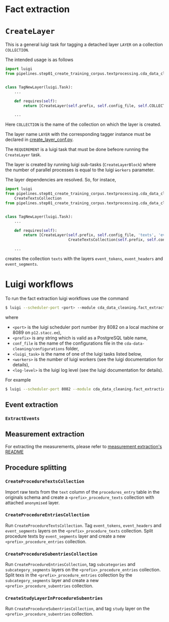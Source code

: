 # Fact extraction

# `CreateLayer`

This is a general luigi task for tagging a detached layer `LAYER` on a collection `COLLECTION`.

The intended usage is as follows

```python
import luigi
from pipelines.step01_create_training_corpus.textprocessing.cda_data_cleaning.fact_extraction import CreateLayer


class TagNewLayer(luigi.Task):
    ...

    def requires(self):
        return [CreateLayer(self.prefix, self.config_file, self.COLLECTION, self.LAYER, self.REQUIREMENT)]

    ...
```
Here `COLLECTION` is the name of the collection on which the layer is created.

The layer name `LAYER` with the corresponding tagger instance must be declared in [create_layer_conf.py](create_layer_conf.py).

The `REQUIREMENT` is a luigi task that must be done befeore running the `CreateLayer` task.

The layer is created by running luigi sub-tasks (`CreateLayerBlock`) where the number of parallel processes 
is equal to the luigi `ẁorkers` parameter.

The layer dependencies are resolved. So, for instace,

```python
import luigi
from pipelines.step01_create_training_corpus.textprocessing.cda_data_cleaning.fact_extraction import
    CreateTextsCollection
from pipelines.step01_create_training_corpus.textprocessing.cda_data_cleaning.fact_extraction import CreateLayer


class TagNewLayer(luigi.Task):
    ...

    def requires(self):
        return [CreateLayer(self.prefix, self.config_file, 'texts', 'event_segments',
                            CreateTextsCollection(self.prefix, self.config_file))]

    ...
```
creates the collection `texts` with the layers `event_tokens`, `event_headers` and `event_segments`.


# Luigi workflows

To run the fact extraction luigi workflows use the command

```bash
$ luigi --scheduler-port <port> --module cda_data_cleaning.fact_extraction <luigi_task> --prefix=<prefix> --conf=egcut_epi_microrun.ini --workers=<workers> --log-level=<log-level>
```

where 
* `<port>` is the luigi scheduler port number (try 8082 on a local machine or 8089 on `p12.stacc.ee`),
* `<prefix>` is any string which is valid as a PostgreSQL table name,
* `conf_file` is the name of the configurations file in the `cda-data-cleaning/configurations` folder,
* `<luigi_task>` is the name of one of the luigi tasks listed below, 
* `<workers>` is the number of luigi workers (see the luigi documentation for details),
* `<log-level>` is the luigi log level (see the luigi documentation for details).

For example
```bash
$ luigi --scheduler-port 8082 --module cda_data_cleaning.fact_extraction ExportMeasurementsToTable --prefix=microrun_201906250950 --conf=egcut_epi_microrun.ini --workers=4 --log-level=INFO
```

## Event extraction

### `ExtractEvents`

## Measurement extraction

For extracting the measurements, please refer to [measurement extraction's README](measurement_extraction/readme.md)

## Procedure splitting

### `CreateProcedureTextsCollection`

Import raw texts from the `text` column of the `procedures_entry` table in the originals schema and create a 
`<prefix>_procedure_texts` collection with attached `anonymised` layer.
   
### `CreateProcedureEntriesCollection`

Run `CreateProcedureTextsCollection`. Tag `event_tokens`, `event_headers` and `event_segments` layers on the 
`<prefix>_procedure_texts` collection. Split procedure texts by `event_segments` layer and create a new 
`<prefix>_procedure_entries` collection.

### `CreateProcedureSubentriesCollection`

Run `CreateProcedureEntriesCollection`, tag `subcategories` and `subcategory_segments` layers on the 
`<prefix>_procedure_entries` collection. Split texs in the `<prefix>_procedure_entries` collection by the
`subcategory_segments` layer and create a new `<prefix>_procedure_subentries` collection. 

### `CreateStudyLayerInProcedureSubentries`

Run `CreateProcedureSubentriesCollection`, and tag `study` layer on the `<prefix>_procedure_subentries` collection.
